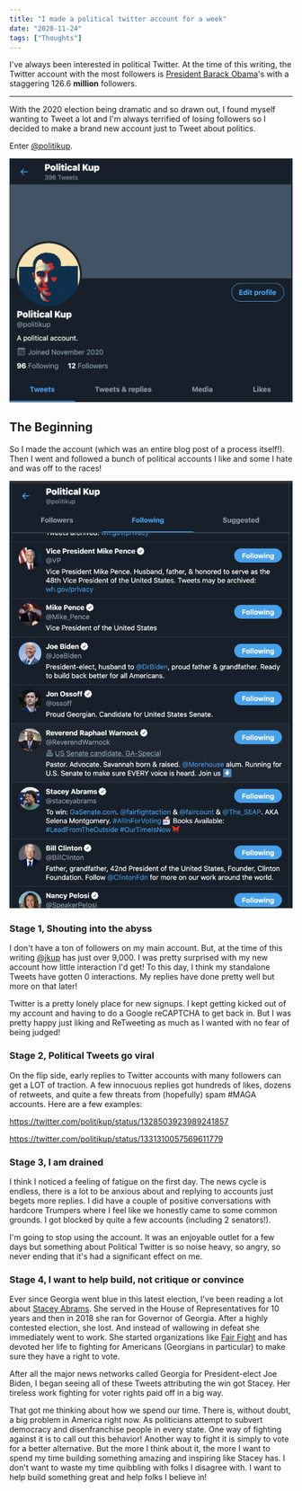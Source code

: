 ```yaml
---
title: "I made a political twitter account for a week"
date: "2020-11-24"
tags: ["Thoughts"]
---
```


I've always been interested in political Twitter. At the time of this writing, the Twitter account with the most followers is [President Barack Obama](https://twitter.com/BarackObama)'s with a staggering 126.6 **million** followers.

---

With the 2020 election being dramatic and so drawn out, I found myself wanting to Tweet a lot and I'm always terrified of losing followers so I decided to make a brand new account just to Tweet about politics.

Enter [@politikup](https://twitter.com/politikup).

![My New Twitter account @politikup](/img/politikup.png)

## The Beginning

So I made the account (which was an entire blog post of a process itself!). Then I went and followed a bunch of political accounts I like and some I hate and was off to the races!

![My following list](/img/following.png)

### Stage 1, Shouting into the abyss

I don't have a ton of followers on my main account. But, at the time of this writing [@jkup](https://twitter.com/jkup) has just over 9,000. I was pretty surprised with my new account how little interaction I'd get! To this day, I think my standalone Tweets have gotten 0 interactions. My replies have done pretty well but more on that later!

Twitter is a pretty lonely place for new signups. I kept getting kicked out of my account and having to do a Google reCAPTCHA to get back in. But I was pretty happy just liking and ReTweeting as much as I wanted with no fear of being judged!

### Stage 2, Political Tweets go viral

On the flip side, early replies to Twitter accounts with many followers can get a LOT of traction. A few innocuous replies got hundreds of likes, dozens of retweets, and quite a few threats from (hopefully) spam #MAGA accounts. Here are a few examples:

https://twitter.com/politikup/status/1328503923989241857

https://twitter.com/politikup/status/1331310057569611779

### Stage 3, I am drained

I think I noticed a feeling of fatigue on the first day. The news cycle is endless, there is a lot to be anxious about and replying to accounts just begets more replies. I did have a couple of positive conversations with hardcore Trumpers where I feel like we honestly came to some common grounds. I got blocked by quite a few accounts (including 2 senators!).

I'm going to stop using the account. It was an enjoyable outlet for a few days but something about Political Twitter is so noise heavy, so angry, so never ending that it's had a significant effect on me.

### Stage 4, I want to help build, not critique or convince

Ever since Georgia went blue in this latest election, I've been reading a lot about [Stacey Abrams](https://twitter.com/staceyabrams). She served in the House of Representatives for 10 years and then in 2018 she ran for Governor of Georgia. After a highly contested election, she lost. And instead of wallowing in defeat she immediately went to work. She started organizations like [Fair Fight](https://fairfight.com/) and has devoted her life to fighting for Americans (Georgians in particular) to make sure they have a right to vote.

After all the major news networks called Georgia for President-elect Joe Biden, I began seeing all of these Tweets attributing the win got Stacey. Her tireless work fighting for voter rights paid off in a big way.

That got me thinking about how we spend our time. There is, without doubt, a big problem in America right now. As politicians attempt to subvert democracy and disenfranchise people in every state. One way of fighting against it is to call out this behavior! Another way to fight it is simply to vote for a better alternative. But the more I think about it, the more I want to spend my time building something amazing and inspiring like Stacey has. I don't want to waste my time quibbling with folks I disagree with. I want to help build something great and help folks I believe in!
